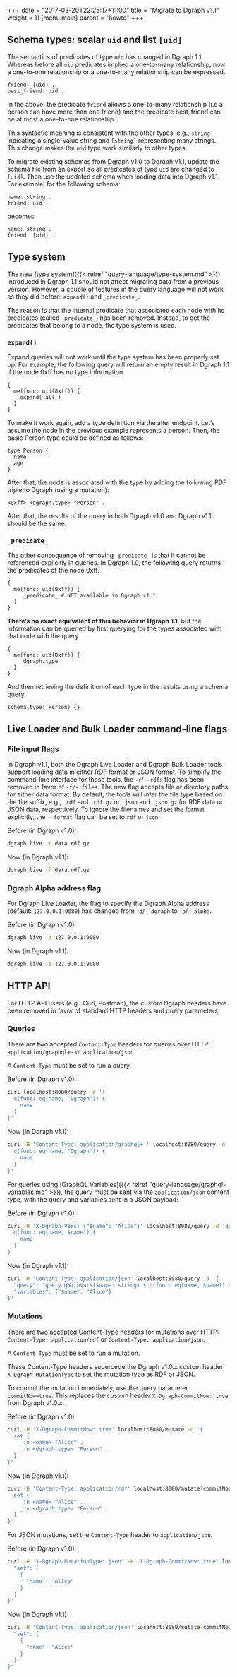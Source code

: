 +++
date = "2017-03-20T22:25:17+11:00"
title = "Migrate to Dgraph v1.1"
weight = 11
[menu.main]
    parent = "howto"
+++

## Schema types: scalar `uid` and list `[uid]`

The semantics of predicates of type `uid` has changed in Dgraph 1.1. Whereas before all `uid` predicates implied a one-to-many relationship, now a one-to-one relationship or a one-to-many relationship can be expressed.

```
friend: [uid] .
best_friend: uid .
```

In the above, the predicate `friend` allows a one-to-many relationship (i.e a person can have more than one friend) and the predicate best_friend can be at most a one-to-one relationship.

This syntactic meaning is consistent with the other types, e.g., `string` indicating a single-value string and `[string]` representing many strings. This change makes the `uid` type work similarly to other types.

To migrate existing schemas from Dgraph v1.0 to Dgraph v1.1, update the schema file from an export so all predicates of type `uid` are changed to `[uid]`. Then use the updated schema when loading data into Dgraph v1.1. For example, for the following schema:

```text
name: string .
friend: uid .
```

becomes

```text
name: string .
friend: [uid] .
```
## Type system

The new [type system]({{< relref "query-language/type-system.md" >}}) introduced in Dgraph 1.1 should not affect migrating data from a previous version. However, a couple of features in the query language will not work as they did before: `expand()` and `_predicate_`.

The reason is that the internal predicate that associated each node with its predicates (called `_predicate_`) has been removed. Instead, to get the predicates that belong to a node, the type system is used.

### `expand()`

Expand queries will not work until the type system has been properly set up. For example, the following query will return an empty result in Dgraph 1.1 if the node 0xff has no type information.

```text
{
  me(func: uid(0xff)) {
    expand(_all_)
  }
}
```

To make it work again, add a type definition via the alter endpoint. Let’s assume the node in the previous example represents a person. Then, the basic Person type could be defined as follows:

```text
type Person {
  name
  age
}
```

After that, the node is associated with the type by adding the following RDF triple to Dgraph (using a mutation):

```text
<0xff> <dgraph.type> "Person" .
```

After that, the results of the query in both Dgraph v1.0 and Dgraph v1.1 should be the same.

### `_predicate_`

The other consequence of removing `_predicate_` is that it cannot be referenced explicitly in queries. In Dgraph 1.0, the following query returns the predicates of the node 0xff.

```ql
{
  me(func: uid(0xff)) {
     _predicate_ # NOT available in Dgraph v1.1
  }
}
```

**There’s no exact equivalent of this behavior in Dgraph 1.1**, but the information can be queried by first querying for the types associated with that node with the query

```text
{
  me(func: uid(0xff)) {
     dgraph.type
  }
}
```

And then retrieving the definition of each type in the results using a schema query.

```text
schema(type: Person) {}
```

## Live Loader and Bulk Loader command-line flags

### File input flags
In Dgraph v1.1, both the Dgraph Live Loader and Dgraph Bulk Loader tools support loading data in either RDF format or JSON format. To simplify the command-line interface for these tools, the `-r`/`--rdfs` flag has been removed in favor of `-f/--files`. The new flag accepts file or directory paths for either data format. By default, the tools will infer the file type based on the file suffix, e.g., `.rdf` and `.rdf.gz` or `.json` and `.json.gz` for RDF data or JSON data, respectively. To ignore the filenames and set the format explicitly, the `--format` flag can be set to `rdf` or `json`.

Before (in Dgraph v1.0):

```sh
dgraph live -r data.rdf.gz
```

Now (in Dgraph v1.1):

```sh
dgraph live -f data.rdf.gz
```

### Dgraph Alpha address flag
For Dgraph Live Loader, the flag to specify the Dgraph Alpha address  (default: `127.0.0.1:9080`) has changed from `-d`/`--dgraph` to `-a`/`--alpha`.

Before (in Dgraph v1.0):

```sh
dgraph live -d 127.0.0.1:9080
```

Now (in Dgraph v1.1):

```sh
dgraph live -a 127.0.0.1:9080
```
## HTTP API

For HTTP API users (e.g., Curl, Postman), the custom Dgraph headers have been removed in favor of standard HTTP headers and query parameters.

### Queries

There are two accepted `Content-Type` headers for queries over HTTP: `application/graphql+-` or `application/json`.

A `Content-Type` must be set to run a query.

Before (in Dgraph v1.0):

```sh
curl localhost:8080/query -d '{
  q(func: eq(name, "Dgraph")) {
    name
  }
}'
```

Now (in Dgraph v1.1):

```sh
curl -H 'Content-Type: application/graphql+-' localhost:8080/query -d '{
  q(func: eq(name, "Dgraph")) {
    name
  }
}'
```

For queries using [GraphQL Variables]({{< relref "query-language/graphql-variables.md" >}}), the query must be sent via the `application/json` content type, with the query and variables sent in a JSON payload:

Before (in Dgraph v1.0):

```sh
curl -H 'X-Dgraph-Vars: {"$name": "Alice"}' localhost:8080/query -d 'query qWithVars($name: string) {
  q(func: eq(name, $name)) {
    name
  }
}
```

Now (in Dgraph v1.1):

```sh
curl -H 'Content-Type: application/json' localhost:8080/query -d '{
  "query": "query qWithVars($name: string) { q(func: eq(name, $name)) { name } }",
  "variables": {"$name": "Alice"}
}'
```

### Mutations

There are two accepted Content-Type headers for mutations over HTTP: `Content-Type: application/rdf` or `Content-Type: application/json`.

A `Content-Type` must be set to run a mutation.

These Content-Type headers supercede the Dgraph v1.0.x custom header `X-Dgraph-MutationType` to set the mutation type as RDF or JSON.

To commit the mutation immediately, use the query parameter `commitNow=true`. This replaces the custom header `X-Dgraph-CommitNow: true` from Dgraph v1.0.x.

Before (in Dgraph v1.0)

```sh
curl -H 'X-Dgraph-CommitNow: true' localhost:8080/mutate -d '{
  set {
    _:n <name> "Alice" .
    _:n <dgraph.type> "Person" .
  }
}'
```

Now (in Dgraph v1.1):

```sh
curl -H 'Content-Type: application/rdf' localhost:8080/mutate?commitNow=true -d '{
  set {
    _:n <name> "Alice" .
    _:n <dgraph.type> "Person" .
  }
}'
```

For JSON mutations, set the `Content-Type` header to `application/json`.

Before (in Dgraph v1.0):

```sh
curl -H 'X-Dgraph-MutationType: json' -H "X-Dgraph-CommitNow: true" locahost:8080/mutate -d '{
  "set": [
    {
      "name": "Alice"
    }
  ]
}'
```

Now (in Dgraph v1.1):

```sh
curl -H 'Content-Type: application/json' locahost:8080/mutate?commitNow=true -d '{
  "set": [
    {
      "name": "Alice"
    }
  ]
}'
```
